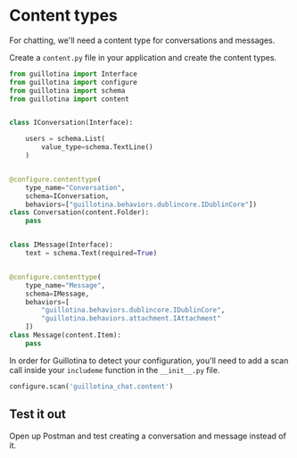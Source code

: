 # Content types

For chatting, we'll need a content type for conversations and messages.

Create a `content.py` file in your application and create the content types.

```python
from guillotina import Interface
from guillotina import configure
from guillotina import schema
from guillotina import content


class IConversation(Interface):

    users = schema.List(
        value_type=schema.TextLine()
    )


@configure.contenttype(
    type_name="Conversation",
    schema=IConversation,
    behaviors=["guillotina.behaviors.dublincore.IDublinCore"])
class Conversation(content.Folder):
    pass


class IMessage(Interface):
    text = schema.Text(required=True)


@configure.contenttype(
    type_name="Message",
    schema=IMessage,
    behaviors=[
        "guillotina.behaviors.dublincore.IDublinCore",
        "guillotina.behaviors.attachment.IAttachment"
    ])
class Message(content.Item):
    pass
```

In order for Guillotina to detect your configuration, you'll need to add
a scan call inside your `includeme` function in the `__init__.py` file.


```python
configure.scan('guillotina_chat.content')
```


## Test it out

Open up Postman and test creating a conversation and message instead of it.
